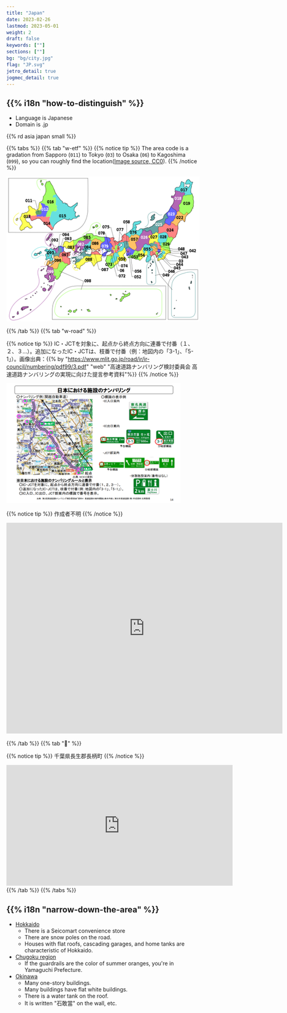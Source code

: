 ```yaml
---
title: "Japan"
date: 2023-02-26
lastmod: 2023-05-01
weight: 2
draft: false
keywords: [""]
sections: [""]
bg: "bg/city.jpg"
flag: "JP.svg"
jetro_detail: true
jogmec_detail: true
---
```


<div class="main-desciption country-description">
    <h2 class="section-title">{{% i18n "how-to-distinguish" %}}</h2>
    <ul class="rule-list">
        <li>Language is <span class="quiz">Japanese</span></li>
        <li>Domain is <span class="quiz">.jp</span></li>
    </ul>
    {{% rd asia japan small %}}
</div>


{{% tabs %}}
{{% tab "w-etf" %}}
{{% notice tip %}}
The area code is a gradation from Sapporo (`011`) to Tokyo (`03`) to Osaka (`06`) to Kagoshima (`099`), so you can roughly find the location(<a href="https://commons.wikimedia.org/w/index.php?curid=55479620">Image source, CC0</a>).
{{% /notice %}}

<img src="2023-04-14-21-52-22.png" class="no-click"/>

{{% /tab %}}
{{% tab "w-road" %}}

{{% notice tip %}}
IC・JCTを対象に、起点から終点方向に連番で付番（１、２、３…）。追加になったIC・JCTは、枝番で付番（例：地図内の「3-1」、「5-1」）。画像出典：{{% by "https://www.mlit.go.jp/road/ir/ir-council/numbering/pdf99/3.pdf" "web" "高速道路ナンバリング検討委員会 高速道路ナンバリングの実現に向けた提言参考資料"%}}
{{% /notice %}}
<div class="googlemap-if">
<img src="2023-04-14-22-35-16.png" class="no-click" width="90%" />
</div>

{{% notice tip %}}
作成者不明
{{% /notice %}}
<div class="googlemap-if">
<iframe src="https://widgets.scribblemaps.com/sm/?d=true&z=true&l=true&id=3cptmvLxxV&s" allow="geolocation" allowfullscreen width="720" height="550" frameborder="0" title="Japan Prefecture Tips" loading="lazy" webkitallowfullscreen mozallowfullscreen allowfullscreen></iframe>
</div>

{{% /tab %}}
{{% tab "🎵" %}}

{{% notice tip %}}
<span class="quiz">千葉県長生郡長柄町</span>
{{% /notice %}}

<div class="googlemap-if">
<iframe width="590" height="315" src="https://www.youtube.com/embed/u1ZB_rGFyeU" title="YouTube video player" frameborder="0" allow="accelerometer; autoplay; clipboard-write; encrypted-media; gyroscope; picture-in-picture; web-share" allowfullscreen></iframe>
</div>
{{% /tab %}}
{{% /tabs %}}


<div class="main-desciption area-description">
    <h2 class="section-title">{{% i18n "narrow-down-the-area" %}}</h2>
    <ul class="rule-list">
        <li><a href="./hokkaido/" class="area-link">Hokkaido</a>
            <ul>
                <li>There is a <span class="quiz">Seicomart</span> convenience store</li>
                <li>There are <span class="quiz">snow poles</span> on the road.</li>
                <li><span class="quiz">Houses with flat roofs, cascading garages, and home tanks</span> are characteristic of Hokkaido.</li>
            </ul>
        <li><a href="./chugoku/" class="area-link">Chugoku region</a>
            <ul>
                <li>If the guardrails are the color of summer oranges, you're in Yamaguchi Prefecture.</li>
            </ul>
        </li>
        <li><a href="./okinawa/" class="area-link">Okinawa</a>
            <ul>
                <li>Many one-story buildings.</li>
                <li>Many buildings have <span class="quiz">flat white buildings</span>.</li>
                <li>There is a <span class="quiz">water tank</span> on the roof.</li>
                <li>It is written "石敢當" on the wall, etc.</li>
            </ul>
        </li>
    </ul>
</div>
